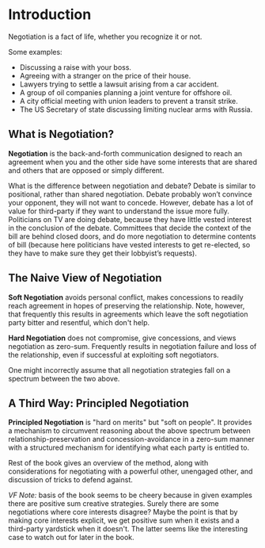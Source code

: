 # Introduction

Negotiation is a fact of life, whether you recognize it or not.

Some examples:

* Discussing a raise with your boss.
* Agreeing with a stranger on the price of their house.
* Lawyers trying to settle a lawsuit arising from a car accident.
* A group of oil companies planning a joint venture for offshore oil.
* A city official meeting with union leaders to prevent a transit strike.
* The US Secretary of state discussing limiting nuclear arms with Russia.

## What is Negotiation?

**Negotiation** is the back-and-forth communication designed to reach an agreement when you and the other side have some interests that are shared and others that are opposed or simply different.

What is the difference between negotiation and debate?
Debate is similar to positional, rather than shared negotiation. Debate probably won’t convince your opponent, they will not want to concede. However, debate has a lot of value for third-party if they want to understand the issue more fully. Politicians on TV are doing debate, because they have little vested interest in the conclusion of the debate. Committees that decide the context of the bill are behind closed doors, and do more negotiation to determine contents of bill (because here politicians have vested interests to get re-elected, so they have to make sure they get their lobbyist’s requests).

## The Naive View of Negotiation

**Soft Negotiation** avoids personal conflict, makes concessions to readily reach agreement in hopes of preserving the relationship. Note, however, that frequently this results in agreements which leave the soft negotiation party bitter and resentful, which don't help.

**Hard Negotiation** does not compromise, give concessions, and views negotiation as zero-sum. Frequently results in negotiation failure and loss of the relationship, even if successful at exploiting soft negotiators.

One might incorrectly assume that all negotiation strategies fall on a spectrum between the two above.

## A Third Way: Principled Negotiation

**Principled Negotiation** is "hard on merits" but "soft on people". It provides a mechanism to circumvent reasoning about the above spectrum between relationship-preservation and concession-avoidance in a zero-sum manner with a structured mechanism for identifying what each party is entitled to.

Rest of the book gives an overview of the method, along with considerations for negotiating with a powerful other, unengaged other, and discussion of tricks to defend against.

_VF Note:_ basis of the book seems to be cheery because in given examples there are positive sum creative strategies. Surely there are some negotiations where core interests disagree? Maybe the point is that by making core interests explicit, we get positive sum when it exists and a third-party yardstick when it doesn't. The latter seems like the interesting case to watch out for later in the book.
